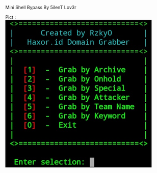 Mini Shell Bypass By 5ilenT Lov3r

Pict :
<br>
<img src="https://raw.githubusercontent.com/Rzzky/HaxorID-domain-grabber/main/hax.jpg">